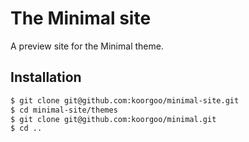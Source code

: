 # The Minimal site

A preview site for the Minimal theme.

## Installation

```bash
$ git clone git@github.com:koorgoo/minimal-site.git
$ cd minimal-site/themes
$ git clone git@github.com:koorgoo/minimal.git
$ cd ..
```
